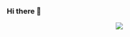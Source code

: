 ### Hi there 👋

<p align="center">
  <a href="https://github.com/K-0817"><img src="https://readme-typing-svg.herokuapp.com/?lines=Web%20and%20mobile%20master;10%2B%20years%20of%20coding%20experience;Blockchain%20developer;Always%20learning%20new%20tech&font=Pacifico&center=true&width=650&height=120&color=58a6ff&vCenter=true&size=45%22"></a>
</p>

<!--
**K-0817/K-0817** is a ✨ _special_ ✨ repository because its `README.md` (this file) appears on your GitHub profile.

Here are some ideas to get you started:

- 🔭 I’m currently working on ...
- 🌱 I’m currently learning ...
- 👯 I’m looking to collaborate on ...
- 🤔 I’m looking for help with ...
- 💬 Ask me about ...
- 📫 How to reach me: ...
- 😄 Pronouns: ...
- ⚡ Fun fact: ...
-->

